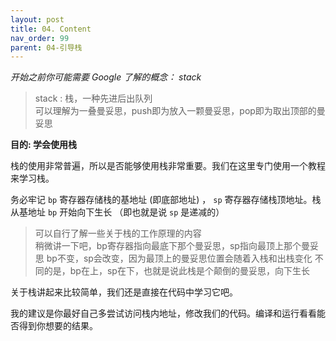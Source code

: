 ```yaml
---
layout: post
title: 04. Content
nav_order: 99
parent: 04-引导栈
---
```

*开始之前你可能需要 Google 了解的概念： stack*

> stack : 栈，一种先进后出队列  
> 可以理解为一叠曼妥思，push即为放入一颗曼妥思，pop即为取出顶部的曼妥思

**目的: 学会使用栈**

栈的使用非常普遍，所以是否能够使用栈非常重要。我们在这里专门使用一个教程来学习栈。

务必牢记  `bp` 寄存器存储栈的基地址 (即底部地址) ， `sp` 寄存器存储栈顶地址。栈从基地址 `bp` 开始向下生长 （即也就是说 `sp` 是递减的）

> 可以自行了解一些关于栈的工作原理的内容  
> 稍微讲一下吧，bp寄存器指向最底下那个曼妥思，sp指向最顶上那个曼妥思
> bp不变，sp会改变，因为最顶上的曼妥思位置会随着入栈和出栈变化
> 不同的是，bp在上，sp在下，也就是说此栈是个颠倒的曼妥思，向下生长

关于栈讲起来比较简单，我们还是直接在代码中学习它吧。

我的建议是你最好自己多尝试访问栈内地址，修改我们的代码。编译和运行看看能否得到你想要的结果。
